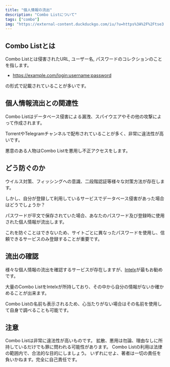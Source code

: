```yaml
---
title: "個人情報の流出"
description: "Combo Listについて"
tags: ["combo"]
img: "https://external-content.duckduckgo.com/iu/?u=https%3A%2F%2Ftse3.mm.bing.net%2Fth%3Fid%3DOIP.mkQK50L0wwjrg__oYm9L3wAAAA%26pid%3DApi&f=1&ipt=4470c8e8d9c5c792fed7e0a3181ea24cb3d6f29bbc2924e9d0dd7d163c5625f0&ipo=images"
---
```


## Combo Listとは

Combo Listとは侵害されたURL, ユーザー名, パスワードのコレクションのことを指します。

- https://example.com/login:username:password

の形式で記載されていることが多いです。

## 個人情報流出との関連性

Combo Listはデータベース侵害による漏洩、スパイウエアやその他の攻撃によって作成されます。

TorrentやTelegramチャンネルで配布されていることが多く、非常に違法性が高いです。

悪意のある人物はCombo Listを悪用し不正アクセスをします。

## どう防ぐのか

ウイルス対策、フィッシングへの意識、二段階認証等様々な対策方法が存在します。

しかし、自分が登録して利用しているサービスでデータベース侵害があった場合はどうでしょうか？

パスワードが平文で保存されていた場合、あなたのパスワード及び登録時に使用された個人情報が流出します。

これを防ぐことはできないため、サイトごとに異なったパスワードを使用し、信頼できるサービスのみ登録することが重要です。

## 流出の確認

様々な個人情報の流出を確認するサービスが存在しますが、[Intelx](https://intelx.io)が最もお勧めです。

大量のCombo ListをIntelxが所持しており、その中から自分の情報がないか確かめることが出来ます。

Combo Listの名前も表示されるため、心当たりがない場合はその名前を使用して自身で調べることも可能です。

## 注意

Combo Listは非常に違法性が高いものです。
拡散、悪用は勿論、理由なしに所持しているだけでも罪に問われる可能性があります。
Combo Listの利用は法律の範囲内で、合法的な目的にしましょう。
いずれにせよ、著者は一切の責任を負いかねます。完全に自己責任です。

